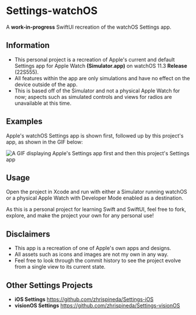 # Settings-watchOS
A **work-in-progress** SwiftUI recreation of the watchOS Settings app.

## Information
- This personal project is a recreation of Apple's current and default Settings app for Apple Watch **(Simulator.app)** on watchOS 11.3 **Release** (22S555).
- All features within the app are only simulations and have no effect on the device outside of the app.
- This is based off of the Simulator and not a physical Apple Watch for now; aspects such as simulated controls and views for radios are unavailable at this time.

## Examples
Apple's watchOS Settings app is shown first, followed up by this project's app, as shown in the GIF below:

![A GIF displaying Apple's Settings app first and then this project's Settings app](Assets/Settings.gif)

## Usage
Open the project in Xcode and run with either a Simulator running watchOS or a physical Apple Watch with Developer Mode enabled as a destination.

As this is a personal project for learning Swift and SwiftUI, feel free to fork, explore, and make the project your own for any personal use!

## Disclaimers
- This app is a recreation of one of Apple's own apps and designs.
- All assets such as icons and images are not my own in any way.
- Feel free to look through the commit history to see the project evolve from a single view to its current state.

## Other Settings Projects
- **iOS Settings** https://github.com/zhrispineda/Settings-iOS
- **visionOS Settings** https://github.com/zhrispineda/Settings-visionOS
